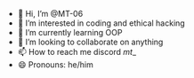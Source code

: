 - 👋 Hi, I’m @MT-06
- 👀 I’m interested in coding and ethical hacking
- 🌱 I’m currently learning OOP
- 💞️ I’m looking to collaborate on anything
- 📫 How to reach me discord _mt__
- 😄 Pronouns: he/him

<!---
MT-06/MT-06 is a ✨ special ✨ repository because its `README.md` (this file) appears on your GitHub profile.
You can click the Preview link to take a look at your changes.
--->
